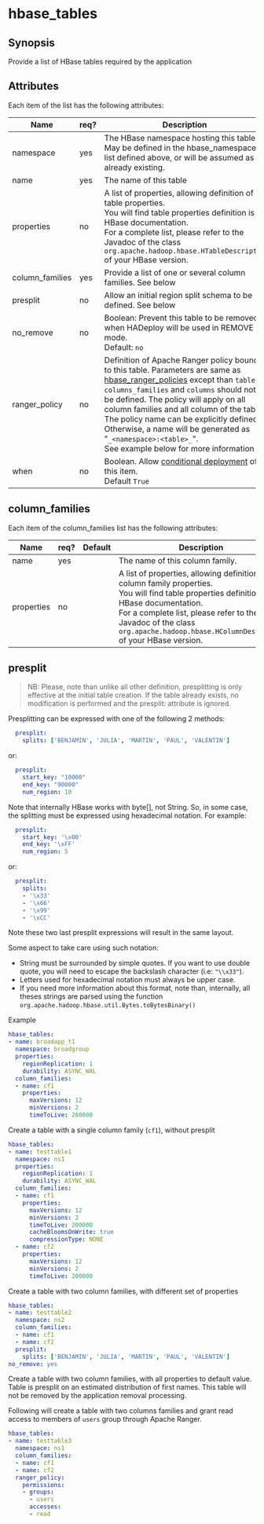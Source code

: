 # hbase_tables

## Synopsis

Provide a list of HBase tables required by the application 

## Attributes

Each item of the list has the following attributes:

Name | req? |	Description
--- | ---  | ---
namespace|yes|The HBase namespace hosting this table. May be defined in the hbase_namespaces list defined above, or will be assumed as already existing.
name|yes|The name of this table
properties|no|A list of properties, allowing definition of table properties.<br>You will find table properties definition is HBase documentation.<br>For a complete list, please refer to the Javadoc of the class `org.apache.hadoop.hbase.HTableDescriptor` of your HBase version.
column_families|yes|Provide a list of one or several column families. See below
presplit|no|Allow an initial region split schema to be defined. See below
no_remove|no|Boolean: Prevent this table to be removed when HADeploy will be used in REMOVE mode.<br>Default: `no`
ranger_policy|no|Definition of Apache Ranger policy bound to this table. Parameters are same as [hbase_ranger_policies](../ranger/hbase_ranger_policies) except than `tables`, `columns_families` and `columns` should not be defined. The policy will apply on all column families and all column of the table.<br>The policy name can be explicitly defined. Otherwise, a name will be generated as "`_<namespace>:<table>_`".<br>See example below for more information
when|no|Boolean. Allow [conditional deployment](../../more/conditional_deployment) of this item.<br>Default `True` 

## column_families

Each item of the column_families list has the following attributes:

Name | req?	| Default |	Description
--- | --- | --- | ---
name|yes||The name of this column family.
properties|no||A list of properties, allowing definition of this column family properties.<br>You will find table properties definition is HBase documentation.<br>For a complete list, please refer to the Javadoc of the class `org.apache.hadoop.hbase.HColumnDescriptor` of your HBase version.

## presplit

> NB: Please, note than unlike all other definition, presplitting is only effective at the initial table creation. If the table already exists, no modification is performed and the presplit: attribute is ignored.

Presplitting can be expressed with one of the following 2 methods:
```yaml
  presplit:
    splits: ['BENJAMIN', 'JULIA', 'MARTIN', 'PAUL', 'VALENTIN']
```
or:
```yaml
  presplit:
    start_key: "10000"
    end_key: "90000"
    num_region: 10
```
Note that internally HBase works with byte[], not String. So, in some case, the splitting must be expressed using hexadecimal notation. For example:
```yaml
  presplit:
    start_key: '\x00'
    end_key: '\xFF'
    num_region: 5
```
or:
```yaml
  presplit:
    splits:
    - '\x33'
    - '\x66'
    - '\x99'
    - '\xCC'
```
Note these two last presplit expressions will result in the same layout.

Some aspect to take care using such notation:

* String must be surrounded by simple quotes. If you want to use double quote, you will need to escape the backslash character (i.e: `"\\x33"`).
* Letters used for hexadecimal notation must always be upper case.
* If you need more information about this format, note than, internally, all theses strings are parsed using the function `org.apache.hadoop.hbase.util.Bytes.toBytesBinary()`

Example
```yaml
hbase_tables: 
- name: broadapp_t1
  namespace: broadgroup
  properties: 
    regionReplication: 1
    durability: ASYNC_WAL
  column_families:
  - name: cf1
    properties: 
      maxVersions: 12
      minVersions: 2
      timeToLive: 200000
```
Create a table with a single column family (`cf1`), without presplit
```yaml
hbase_tables: 
- name: testtable1
  namespace: ns1
  properties: 
    regionReplication: 1
    durability: ASYNC_WAL
  column_families:
  - name: cf1
    properties: 
      maxVersions: 12
      minVersions: 2
      timeToLive: 200000
      cacheBloomsOnWrite: true
      compressionType: NONE
  - name: cf2
    properties:
      maxVersions: 12
      minVersions: 2
      timeToLive: 200000
```
Create a table with two column families, with different set of properties
```yaml
hbase_tables: 
- name: testtable2
  namespace: ns2
  column_families:
  - name: cf1
  - name: cf2
  presplit:
    splits: ['BENJAMIN', 'JULIA', 'MARTIN', 'PAUL', 'VALENTIN']
no_remove: yes
```
Create a table with two column families, with all properties to default value. Table is presplit on an estimated distribution of first names. This table will not be removed by the application removal processing.

Following will create a table with two columns families and grant read access to members of `users` group through Apache Ranger.
```yaml
hbase_tables: 
- name: testtable3
  namespace: ns1
  column_families:
  - name: cf1
  - name: cf2
  ranger_policy:
    permissions:
    - groups:
      - users
      accesses:
      - read 
```

